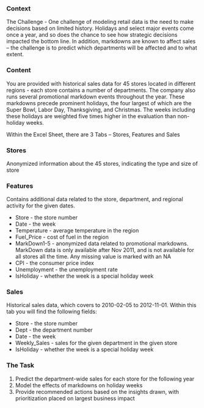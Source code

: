 ### Context    

The Challenge - One challenge of modeling retail data is the need to make decisions based on limited history. Holidays and select major events come once a year, and so does the chance to see how strategic decisions impacted the bottom line. In addition, markdowns are known to affect sales – the challenge is to predict which departments will be affected and to what extent.


### Content   

You are provided with historical sales data for 45 stores located in different regions - each store contains a number of departments. The company also runs several promotional markdown events throughout the year. These markdowns precede prominent holidays, the four largest of which are the Super Bowl, Labor Day, Thanksgiving, and Christmas. The weeks including these holidays are weighted five times higher in the evaluation than non-holiday weeks.

Within the Excel Sheet, there are 3 Tabs – Stores, Features and Sales


### Stores   

Anonymized information about the 45 stores, indicating the type and size of store

### Features    

Contains additional data related to the store, department, and regional activity for the given dates.

* Store - the store number
* Date - the week
* Temperature - average temperature in the region
* Fuel_Price - cost of fuel in the region
* MarkDown1-5 - anonymized data related to promotional markdowns. MarkDown data is only available after Nov 2011, and is not available     for all stores all the time. Any missing value is marked with an NA
* CPI - the consumer price index
* Unemployment - the unemployment rate
* IsHoliday - whether the week is a special holiday week

### Sales   

Historical sales data, which covers to 2010-02-05 to 2012-11-01. Within this tab you will find the following fields:

* Store - the store number
* Dept - the department number
* Date - the week
* Weekly_Sales -  sales for the given department in the given store
* IsHoliday - whether the week is a special holiday week

### The Task   

1. Predict the department-wide sales for each store for the following year
2. Model the effects of markdowns on holiday weeks
3. Provide recommended actions based on the insights drawn, with prioritization placed on largest business impact
